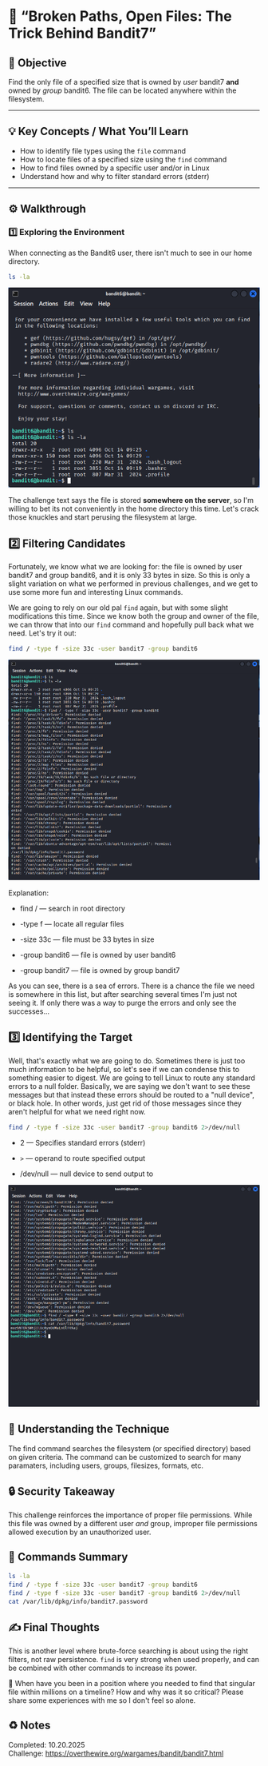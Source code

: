 # :trident: “Broken Paths, Open Files: The Trick Behind Bandit7”

## :dart: Objective  
Find the only file of a specified size that is owned by *user* bandit7 **and** owned by *group* bandit6. The file can be located anywhere within the filesystem. 

---

## :bulb: Key Concepts / What You’ll Learn  
- How to identify file types using the `file` command  
- How to locate files of a specified size using the `find` command  
- How to find files owned by a specific user and/or in Linux
- Understand how and why to filter standard errors (stderr)   

---

## :gear: Walkthrough  

### :one: Exploring the Environment  
When connecting as the Bandit6 user, there isn't much to see in our home directory.  

```bash
ls -la
```

![Screenshot of list directory contents](/Assets/bandit7_ls.png)

The challenge text says the file is stored **somewhere on the server**, so I'm willing to bet its not conveniently in the home directory this time. Let's crack those knuckles and start perusing the filesystem at large.

## :two: Filtering Candidates

Fortunately, we know what we are looking for: the file is owned by user bandit7 and group bandit6, and it is only 33 bytes in size. So this is only a slight variation on what we performed in previous challenges, and we get to use some more fun and interesting Linux commands. 

We are going to rely on our old pal `find` again, but with some slight modifications this time. Since we know both the group and owner of the file, we can throw that into our `find` command and hopefully pull back what we need. Let's try it out:

```bash
find / -type f -size 33c -user bandit7 -group bandit6
```

![Screenshot of find command](/Assets/bandit7_find1.png)


Explanation:

* find / — search in root directory

* -type f — locate all regular files 

* -size 33c — file must be 33 bytes in size

* -group bandit6 — file is owned by user bandit6

* -group bandit7 — file is owned by group bandit7

As you can see, there is a sea of errors. There is a chance the file we need is somewhere in this list, but after searching several times I'm just not seeing it. If only there was a way to purge the errors and only see the successes...

## :three: Identifying the Target

Well, that's exactly what we are going to do. Sometimes there is just too much information to be helpful, so let's see if we can condense this to something easier to digest. We are going to tell Linux to route any standard errors to a null folder. Basically, we are saying we don't want to see these messages but that instead these errors should be routed to a "null device", or black hole. In other words, just get rid of those messages since they aren't helpful for what we need right now.

```bash
find / -type f -size 33c -user bandit7 -group bandit6 2>/dev/null

```

* 2 — Specifies standard errors (stderr)

* `>` — operand to route specified output

* /dev/null — null device to send output to

![Screenshot of find command](/Assets/bandit7_cat.png)

## :brain: Understanding the Technique

The find command searches the filesystem (or specified directory) based on given criteria. The command can be customized to search for many paramaters, including users, groups, filesizes, formats, etc.

## :lock: Security Takeaway

This challenge reinforces the importance of proper file permissions.
While this file was owned by a different user *and* group, improper file permissions allowed execution by an unauthorized user.


## :toolbox: Commands Summary

```bash
ls -la
find / -type f -size 33c -user bandit7 -group bandit6
find / -type f -size 33c -user bandit7 -group bandit6 2>/dev/null
cat /var/lib/dpkg/info/bandit7.password
```

## :writing_hand: Final Thoughts

This is another level where brute-force searching is about using the right filters, not raw persistence.
`find` is very strong when used properly, and can be combined with other commands to increase its power. 

:thought_balloon: When have you been in a position where you needed to find that singular file within millions on a timeline? How and why was it so critical? Please share some experiences with me so I don't feel so alone. 

## :recycle: Notes
Completed: 10.20.2025   
Challenge: https://overthewire.org/wargames/bandit/bandit7.html